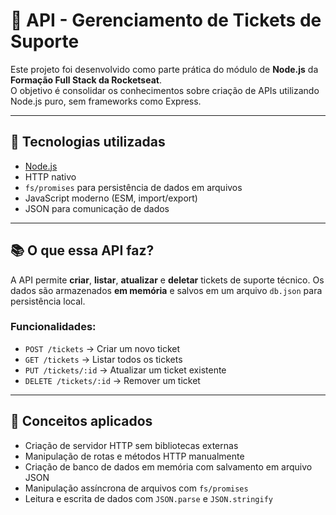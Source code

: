 # 🎫 API - Gerenciamento de Tickets de Suporte

Este projeto foi desenvolvido como parte prática do módulo de **Node.js** da **Formação Full Stack da Rocketseat**.  
O objetivo é consolidar os conhecimentos sobre criação de APIs utilizando Node.js puro, sem frameworks como Express.

---

## 🚀 Tecnologias utilizadas

- [Node.js](https://nodejs.org/)
- HTTP nativo
- `fs/promises` para persistência de dados em arquivos
- JavaScript moderno (ESM, import/export)
- JSON para comunicação de dados

---

## 📚 O que essa API faz?

A API permite **criar**, **listar**, **atualizar** e **deletar** tickets de suporte técnico. Os dados são armazenados **em memória** e salvos em um arquivo `db.json` para persistência local.

### Funcionalidades:

- `POST /tickets` → Criar um novo ticket
- `GET /tickets` → Listar todos os tickets
- `PUT /tickets/:id` → Atualizar um ticket existente
- `DELETE /tickets/:id` → Remover um ticket

---

## 🧠 Conceitos aplicados

- Criação de servidor HTTP sem bibliotecas externas
- Manipulação de rotas e métodos HTTP manualmente
- Criação de banco de dados em memória com salvamento em arquivo JSON
- Manipulação assíncrona de arquivos com `fs/promises`
- Leitura e escrita de dados com `JSON.parse` e `JSON.stringify`
